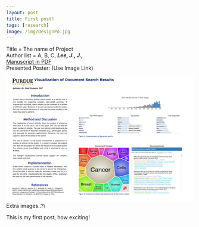 ```yaml
---
layout: post
title: First post!
tags: [research]
image: /img/DesignPo.jpg
---
```


Title = The name of Project\
Author list = A, B, C,  *__Lee, J., J.,__*\
[Manuscript in PDF](https://www.google.com)\
Presented Poster: (Use Image Link)



![Presented Poster](/img/DesignPo.jpg)
Extra images..?\



This is my first post, how exciting!
